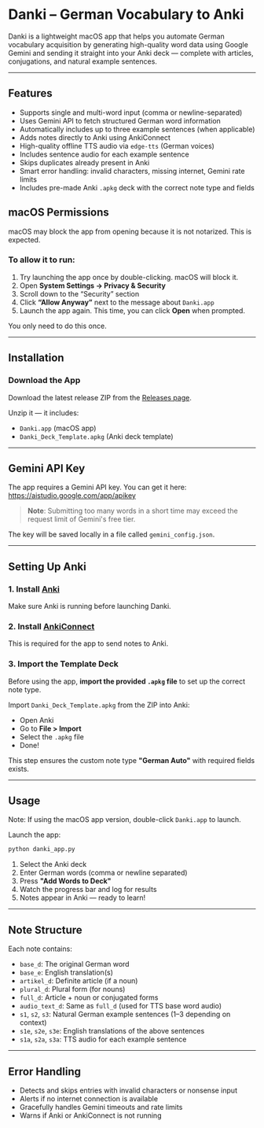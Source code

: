# Danki – German Vocabulary to Anki 

Danki is a lightweight macOS app that helps you automate German vocabulary acquisition by generating high-quality word data using Google Gemini and sending it straight into your Anki deck — complete with articles, conjugations, and natural example sentences.

---

## Features

- Supports single and multi-word input (comma or newline-separated)
- Uses Gemini API to fetch structured German word information
- Automatically includes up to three example sentences (when applicable)
- Adds notes directly to Anki using AnkiConnect
- High-quality offline TTS audio via `edge-tts` (German voices)
- Includes sentence audio for each example sentence
- Skips duplicates already present in Anki
- Smart error handling: invalid characters, missing internet, Gemini rate limits
- Includes pre-made Anki `.apkg` deck with the correct note type and fields
## macOS Permissions

macOS may block the app from opening because it is not notarized. This is expected.

### To allow it to run:

1. Try launching the app once by double-clicking. macOS will block it.
2. Open **System Settings → Privacy & Security**
3. Scroll down to the “Security” section
4. Click **“Allow Anyway”** next to the message about `Danki.app`
5. Launch the app again. This time, you can click **Open** when prompted.

You only need to do this once.

---

## Installation

### Download the App

Download the latest release ZIP from the [Releases page](https://github.com/udaysidhu99/danki/releases/latest).

Unzip it — it includes:
- `Danki.app` (macOS app)
- `Danki_Deck_Template.apkg` (Anki deck template)
---

## Gemini API Key

The app requires a Gemini API key. You can get it here:  
https://aistudio.google.com/app/apikey

> **Note**: Submitting too many words in a short time may exceed the request limit of Gemini's free tier.

The key will be saved locally in a file called `gemini_config.json`.

---

## Setting Up Anki

### 1. Install [Anki](https://apps.ankiweb.net/)
Make sure Anki is running before launching Danki.

### 2. Install [AnkiConnect](https://ankiweb.net/shared/info/2055492159)
This is required for the app to send notes to Anki.

### 3. Import the Template Deck
Before using the app, **import the provided `.apkg` file** to set up the correct note type.

Import `Danki_Deck_Template.apkg` from the ZIP into Anki:
- Open Anki
- Go to **File > Import**
- Select the `.apkg` file
- Done!

This step ensures the custom note type **"German Auto"** with required fields exists.

---

## Usage

Note: If using the macOS app version, double-click `Danki.app` to launch.

Launch the app:
```bash
python danki_app.py
```

1. Select the Anki deck
2. Enter German words (comma or newline separated)
3. Press **"Add Words to Deck"**
4. Watch the progress bar and log for results
5. Notes appear in Anki — ready to learn!

---

## Note Structure

Each note contains:
- `base_d`: The original German word
- `base_e`: English translation(s)
- `artikel_d`: Definite article (if a noun)
- `plural_d`: Plural form (for nouns)
- `full_d`: Article + noun or conjugated forms
- `audio_text_d`: Same as `full_d` (used for TTS base word audio)
- `s1`, `s2`, `s3`: Natural German example sentences (1–3 depending on context)
- `s1e`, `s2e`, `s3e`: English translations of the above sentences
- `s1a`, `s2a`, `s3a`: TTS audio for each example sentence

---

## Error Handling

- Detects and skips entries with invalid characters or nonsense input
- Alerts if no internet connection is available
- Gracefully handles Gemini timeouts and rate limits
- Warns if Anki or AnkiConnect is not running
